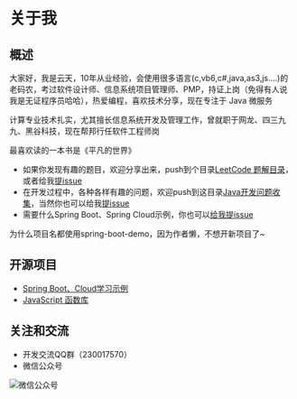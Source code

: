 # 关于我

## 概述

大家好，我是云天，10年从业经验，会使用很多语言(c,vb6,c#,java,as3,js....)的老码农，考过软件设计师、信息系统项目管理师、PMP，持证上岗（免得有人说我是无证程序员哈哈），热爱编程，喜欢技术分享，现在专注于 Java 微服务

计算专业技术扎实，尤其擅长信息系统开发及管理工作，曾就职于网龙、四三九九、黑谷科技，现在帮邦行任软件工程师岗

最喜欢读的一本书是《平凡的世界》

- 如果你发现有趣的题目，欢迎分享出来，push到个目录[LeetCode 题解目录](https://github.com/smltq/spring-boot-demo/tree/master/leetcode)，或者给我[提issue](https://github.com/smltq/spring-boot-demo/issues)
- 在开发过程中，各种各样有趣的问题，欢迎push到这目录[Java开发问题收集](https://github.com/smltq/spring-boot-demo/tree/master/java-gather)，当然你也可以给我[提issue](https://github.com/smltq/spring-boot-demo/issues)
- 需要什么Spring Boot、Spring Cloud示例，你也可以[给我提issue](https://github.com/smltq/spring-boot-demo/issues)

为什么项目名都使用spring-boot-demo，因为作者懒，不想开新项目了~

## 开源项目

- [Spring Boot、Cloud学习示例](https://github.com/smltq/spring-boot-demo)
- [JavaScript 函数库](https://github.com/smltq/jPublic)

## 关注和交流

- 开发交流QQ群（230017570）
- 微信公众号

![微信公众号](http://49.235.170.100:8090/upload/2019/10/qrcode-92534a5bf579459eaea982a6bcc83e9c.jpg)